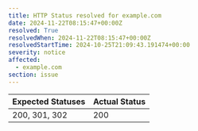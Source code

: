```yaml
---
title: HTTP Status resolved for example.com
date: 2024-11-22T08:15:47+00:00Z
resolved: True
resolvedWhen: 2024-11-22T08:15:47+00:00Z
resolvedStartTime: 2024-10-25T21:09:43.191474+00:00
severity: notice
affected:
  - example.com
section: issue
---
```


| Expected Statuses | Actual Status  |
|-------------------|----------------|
| 200, 301, 302 | 200 |
